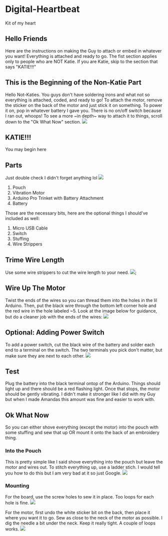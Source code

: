 # Digital-Heartbeat
Kit of my heart


## Hello Friends
Here are the instructions on making the Guy to attach or embed in whatever you want! Everything is attached and ready to go. The fist section applies only to people who are NOT Katie. If you are Katie, skip to the section that says "KATIE!!!"

## This is the Beginning of the Non-Katie Part
Hello Not-Katies. 
You guys don't have soldering irons and what not so everything is attached, coded, and ready to go! To attach the motor, remove the sticker on the back of the motor and just stick it on something. To power it on, pop in whatever battery I gave you. There is no on/off switch because I ran out, whoops! To see a more ~in depth~ way to attach it to things, scroll down to the "Ok What Now" section.
![](/photos/guystuff.jpg)

## KATIE!!!
You may begin here
## Parts
Just double check I didn't forget anything lol
![](/photos/all-parts.jpg)

1. Pouch
2. Vibration Motor
3. Arduino Pro Trinket with Battery Attachment
4. Battery

Those are the necessary bits, here are the optional things I should've included as well:
1. Micro USB Cable
2. Switch
4. Stuffing
5. Wire Strippers


## Trime Wire Length 
Use some wire strippers to cut the wire length to your need.
![](/photos/trip.jpg);


## Wire Up The Motor 
Twist the ends of the wires so you can thread them into the holes in the lil Arduino. Then, put the black wire through the bottom left corner hole and the red wire in the hole labeled ~5. Look at the image below for guidance, but do a cleaner job with the ends of the wires:
![](/photos/wire-motor.jpg)


## Optional: Adding Power Switch
To add a power switch, cut the black wire of the battery and solder each end to a terminal on the switch. The two terminals you pick don't matter, but make sure they are next to each other.
![](/photos/switch-option.jpg)


## Test
Plug the battery into the black terminal ontop of the Arduino. Things should light up and there should be a red flashing light. Once that stops, the motor should be gently vibrating. I didn't make it stronger like I did with my Guy but when I made Amandas this amount was fine and easier to work with.


## Ok What Now
So you can either shove everything (except the motor) into the pouch with some stuffing and sew that up OR mount it onto the back of an embroidery thing. 

### Into the Pouch
This is pretty simple like I said shove everything into the pouch but leave the motor and wires out. To stitch everything up, use a ladder stich. I would tell you how to do this but I am very bad at it so just Google.
![](/photos/in-pouch.jpg)

### Mounting
For the board, use the screw holes to sew it in place. Too loops for each hole is fine.
![](/photos/sewed-on-board.jpg)

For the motor, first undo the white sticker bit on the back, then place it where you want it to go. Sew as close to the neck of the motor as possible. I dig the needle a bit under the neck. Keep it really tight. A couple of loops works.
![](/photos/sewed-on-motor.jpg)
